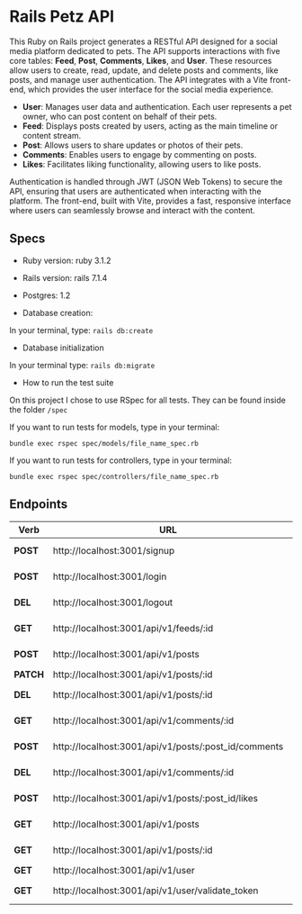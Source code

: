 #  Rails Petz API
This Ruby on Rails project generates a RESTful API designed for a social media platform dedicated to pets. The API supports interactions with five core tables: **Feed**, **Post**, **Comments**, **Likes**, and **User**. These resources allow users to create, read, update, and delete posts and comments, like posts, and manage user authentication. The API integrates with a Vite front-end, which provides the user interface for the social media experience.

-   **User**: Manages user data and authentication. Each user represents a pet owner, who can post content on behalf of their pets.
-   **Feed**: Displays posts created by users, acting as the main timeline or content stream.
-   **Post**: Allows users to share updates or photos of their pets.
-   **Comments**: Enables users to engage by commenting on posts.
-   **Likes**: Facilitates liking functionality, allowing users to like posts.

Authentication is handled through JWT (JSON Web Tokens) to secure the API, ensuring that users are authenticated when interacting with the platform. The front-end, built with Vite, provides a fast, responsive interface where users can seamlessly browse and interact with the content.

## Specs

*  Ruby version: ruby 3.1.2
* Rails version: rails 7.1.4
* Postgres: 1.2


*  Database creation:

In your terminal, type: ```rails db:create```

*  Database initialization

In your terminal type: ```rails db:migrate```

*  How to run the test suite

On this project I chose to use RSpec for all tests. They can be found inside the folder `/spec`

If you want to run tests for models, type in your terminal: 

```bundle exec rspec spec/models/file_name_spec.rb```

If you want to run tests for controllers, type in your terminal: 

```bundle exec rspec spec/controllers/file_name_spec.rb```

## Endpoints

|Verb| URL  | Action
|--|--|--|
|**POST**  | http://localhost:3001/signup   | User Sign Up|
|**POST**  | http://localhost:3001/login   | User Log In|
| **DEL** | http://localhost:3001/logout | User Log out|
| **GET** | http://localhost:3001/api/v1/feeds/:id | Feed show |
| **POST** | http://localhost:3001/api/v1/posts | Post create |
| **PATCH**| http://localhost:3001/api/v1/posts/:id| Post edit |
| **DEL**| http://localhost:3001/api/v1/posts/:id| Post destroy |
| **GET**| http://localhost:3001/api/v1/comments/:id| Comment show |
| **POST**| http://localhost:3001/api/v1/posts/:post_id/comments| Comment create |
| **DEL**| http://localhost:3001/api/v1/comments/:id| Comment destroy |
|**POST**| http://localhost:3001/api/v1/posts/:post_id/likes | Like create |
| **GET** | http://localhost:3001/api/v1/posts | Post index|
| **GET** | http://localhost:3001/api/v1/posts/:id | Post show|
| **GET**| http://localhost:3001/api/v1/user | Get user|
| **GET**| http://localhost:3001/api/v1/user/validate_token| Validate Token|
